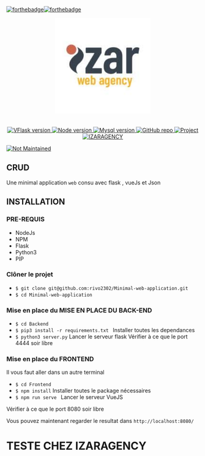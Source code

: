 [![forthebadge](https://forthebadge.com/images/badges/open-source.svg)](https://forthebadge.com)[![forthebadge](https://forthebadge.com/images/badges/built-with-love.svg)](https://forthebadge.com)


<p align="center">
    <img src="Frontend/src/assets/img/logo.jpg" alt="Logo-IzaraAgency" width="250">
</p>
<br/>
<div align="center">
  <!-- Flask version -->
  <a href="https://expressjs.com/fr/">
    <img src="https://img.shields.io/static/v1?logo=flak&message=1.22.11&color=teal&label=Flask"
      alt="VFlask version" />
  </a>
    
  <!-- Node version -->
  <a href="https://nodejs.org/en/">
    <img src="https://img.shields.io/static/v1?logo=Node.js&message=16.9.1&color=9cf&label=Node"
      alt="Node version" />
  </a>
    
  <!-- Json version -->
  <a href="https://firebase.google.com">
    <img src="https://img.shields.io/static/v1?logo=json&message=8.0.0&color=orange&label=Json"
      alt="Mysql version" />
  </a>
    
  <!-- GitHub repo -->
  <a href="https://github.com/rivo2302/">
    <img src="https://img.shields.io/static/v1?logo=github&message=star&color=green&label=Github"
      alt="GitHub repo" />
  </a>     
    
  <!-- Project -->
  <a href="https://www.afaas-africa.org/d4aeas/">
    <img src="https://img.shields.io/static/v1?message=CRUD&color=blueviolet&label=Project"
      alt="Project" />
  </a>   


  <!-- IZARA -->
  <a href="https://www.facebook.com/AVANA-HUB-222214588337602">
    <img src="https://img.shields.io/static/v1?message=Izaragency&color=critical&label=Entreprise"
      alt="IZARAGENCY" />
  </a> 
</div>

[![Not Maintained](https://img.shields.io/badge/Maintenance%20Level-Not%20Maintained-yellow.svg)](https://gist.github.com/cheerfulstoic/d107229326a01ff0f333a1d3476e068d)

## CRUD 
Une minimal application `web` consu avec flask , vueJs et Json
 
## INSTALLATION

### PRE-REQUIS 
  - NodeJs
  - NPM
  - Flask
  - Python3
  - PIP


### Clôner le projet  
- `$ git clone git@github.com:rivo2302/Minimal-web-application.git`
- `$ cd Minimal-web-application`


### Mise en place du  MISE EN PLACE DU BACK-END

- `$ cd Backend`
- `$ pip3 install -r requirements.txt ` Installer toutes les dependances
- `$ python3 server.py` Lancer le serveur flask
Vérifier à ce que le port 4444 soir libre

### Mise en place du FRONTEND

Il vous faut aller dans un autre terminal

- `$ cd Frontend`
- `$ npm install` Installer toutes le package nécessaires
- `$ npm run serve ` Lancer le serveur VueJS

Vérifier à ce que le port 8080 soir libre

Vous pouvez maintenant regarder le resultat dans  `http://localhost:8080/`

# TESTE CHEZ IZARAGENCY





